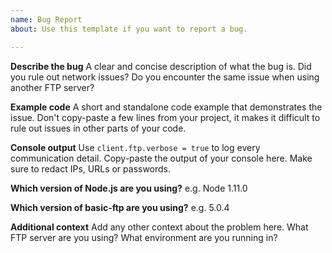 ```yaml
---
name: Bug Report
about: Use this template if you want to report a bug.

---
```


**Describe the bug**
A clear and concise description of what the bug is. Did you rule out network issues? Do you encounter the same issue when using another FTP server?

**Example code**
A short and standalone code example that demonstrates the issue. Don't copy-paste a few lines from your project, it makes it difficult to rule out issues in other parts of your code.

**Console output**
Use `client.ftp.verbose = true` to log every communication detail. Copy-paste the output of your console here. Make sure to redact IPs, URLs or passwords.

**Which version of Node.js are you using?**
e.g. Node 1.11.0

**Which version of basic-ftp are you using?**
e.g. 5.0.4

**Additional context**
Add any other context about the problem here. What FTP server are you using? What environment are you running in?
